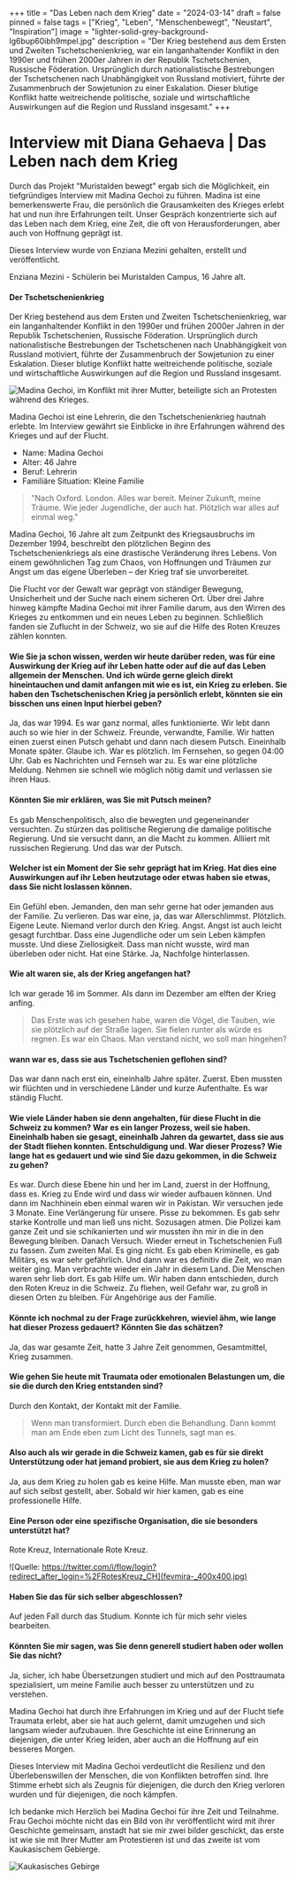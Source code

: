 +++
title = "Das Leben nach dem Krieg"
date = "2024-03-14"
draft = false
pinned = false
tags = ["Krieg", "Leben", "Menschenbewegt", "Neustart", "Inspiration"]
image = "lighter-solid-grey-background-lg6bup60ibh9mpel.jpg"
description = "Der Krieg bestehend aus dem Ersten und Zweiten Tschetschenienkrieg, war ein langanhaltender Konflikt in den 1990er und frühen 2000er Jahren in der Republik Tschetschenien, Russische Föderation. Ursprünglich durch nationalistische Bestrebungen der Tschetschenen nach Unabhängigkeit von Russland motiviert, führte der Zusammenbruch der Sowjetunion zu einer Eskalation. Dieser blutige Konflikt hatte weitreichende politische, soziale und wirtschaftliche Auswirkungen auf die Region und Russland insgesamt."
+++
# **Interview mit Diana Gehaeva | Das Leben nach dem Krieg**

Durch das Projekt "Muristalden bewegt" ergab sich die Möglichkeit, ein tiefgründiges Interview mit Madina Gechoi zu führen. Madina ist eine bemerkenswerte Frau, die persönlich die Grausamkeiten des Krieges erlebt hat und nun ihre Erfahrungen teilt. Unser Gespräch konzentrierte sich auf das Leben nach dem Krieg, eine Zeit, die oft von Herausforderungen, aber auch von Hoffnung geprägt ist.

Dieses Interview wurde von Enziana Mezini gehalten, erstellt und veröffentlicht.

Enziana Mezini - Schülerin bei Muristalden Campus, 16 Jahre alt.

#### Der Tschetschenienkrieg

Der Krieg bestehend aus dem Ersten und Zweiten Tschetschenienkrieg, war ein langanhaltender Konflikt in den 1990er und frühen 2000er Jahren in der Republik Tschetschenien, Russische Föderation. Ursprünglich durch nationalistische Bestrebungen der Tschetschenen nach Unabhängigkeit von Russland motiviert, führte der Zusammenbruch der Sowjetunion zu einer Eskalation. Dieser blutige Konflikt hatte weitreichende politische, soziale und wirtschaftliche Auswirkungen auf die Region und Russland insgesamt.

![Madina Gechoi, im Konflikt mit ihrer Mutter, beteiligte sich an Protesten während des Krieges.](whatsapp-bild-2024-03-18-um-10.50.40_952e8299.jpg)

Madina Gechoi ist eine Lehrerin, die den Tschetschenienkrieg hautnah erlebte. Im Interview gewährt sie Einblicke in ihre Erfahrungen während des Krieges und auf der Flucht.

* Name: Madina Gechoi
* Alter: 46 Jahre
* Beruf: Lehrerin
* Familiäre Situation: Kleine Familie

>  "Nach Oxford. London. Alles war bereit. Meiner Zukunft, meine Träume. Wie jeder Jugendliche, der auch hat. Plötzlich war alles auf einmal weg."

Madina Gechoi, 16 Jahre alt zum Zeitpunkt des Kriegsausbruchs im Dezember 1994, beschreibt den plötzlichen Beginn des Tschetschenienkriegs als eine drastische Veränderung ihres Lebens. Von einem gewöhnlichen Tag zum Chaos, von Hoffnungen und Träumen zur Angst um das eigene Überleben – der Krieg traf sie unvorbereitet.

Die Flucht vor der Gewalt war geprägt von ständiger Bewegung, Unsicherheit und der Suche nach einem sicheren Ort. Über drei Jahre hinweg kämpfte Madina Gechoi mit ihrer Familie darum, aus den Wirren des Krieges zu entkommen und ein neues Leben zu beginnen. Schließlich fanden sie Zuflucht in der Schweiz, wo sie auf die Hilfe des Roten Kreuzes zählen konnten.

#### Wie Sie ja schon wissen, werden wir heute darüber reden, was für eine Auswirkung der Krieg auf ihr Leben hatte oder auf die auf das Leben allgemein der Menschen. Und ich würde gerne gleich direkt hineintauchen und damit anfangen mit wie es ist, ein Krieg zu erleben. Sie haben den Tschetschenischen Krieg ja persönlich erlebt, könnten sie ein bisschen uns einen Input hierbei geben?

Ja, das war 1994. Es war ganz normal, alles funktionierte. Wir lebt dann auch so wie hier in der Schweiz. Freunde, verwandte, Familie. Wir hatten einen zuerst einen Putsch gehabt und dann nach diesem Putsch. Eineinhalb Monate später. Glaube ich. War es plötzlich. Im Fernsehen, so gegen 04:00 Uhr. Gab es Nachrichten und Fernseh war zu. Es war eine plötzliche Meldung. Nehmen sie schnell wie möglich nötig damit und verlassen sie ihren Haus.

#### Könnten Sie mir erklären, was Sie mit Putsch meinen?

Es gab Menschenpolitisch, also die bewegten und gegeneinander versuchten. Zu stürzen das politische Regierung die damalige politische Regierung. Und sie versucht dann, an die Macht zu kommen. Alliiert mit russischen Regierung. Und das war der Putsch.

#### Welcher ist ein Moment der Sie sehr geprägt hat im Krieg. Hat dies eine Auswirkungen auf ihr Leben heutzutage oder etwas haben sie etwas, dass Sie nicht loslassen können.

Ein Gefühl eben. Jemanden, den man sehr gerne hat oder jemanden aus der Familie. Zu verlieren. Das war eine, ja, das war Allerschlimmst. Plötzlich. Eigene Leute. Niemand verlor durch den Krieg. Angst. Angst ist auch leicht gesagt furchtbar. Dass eine Jugendliche oder um sein Leben kämpfen musste. Und diese Ziellosigkeit. Dass man nicht wusste, wird man überleben oder nicht. Hat eine Stärke. Ja, Nachfolge hinterlassen.

#### Wie alt waren sie, als der Krieg angefangen hat?

Ich war gerade 16 im Sommer. Als dann im Dezember am elften der Krieg anfing.

> Das Erste was ich gesehen habe, waren die Vögel, die Tauben, wie sie plötzlich auf der Straße lagen. Sie fielen runter als würde es regnen. Es war ein Chaos. Man verstand nicht, wo soll man hingehen?

#### wann war es, dass sie aus Tschetschenien geflohen sind?

Das war dann nach erst ein, eineinhalb Jahre später. Zuerst. Eben mussten wir flüchten und in verschiedene Länder und kurze Aufenthalte. Es war ständig Flucht.

#### Wie viele Länder haben sie denn angehalten, für diese Flucht in die Schweiz zu kommen? War es ein langer Prozess, weil sie haben. Eineinhalb haben sie gesagt, eineinhalb Jahren da gewartet, dass sie aus der Stadt fliehen konnten. Entschuldigung und. War dieser Prozess? Wie lange hat es gedauert und wie sind Sie dazu gekommen, in die Schweiz zu gehen?

Es war. Durch diese Ebene hin und her im Land, zuerst in der Hoffnung, dass es. Krieg zu Ende wird und dass wir wieder aufbauen können. Und dann im Nachhinein eben einmal waren wir in Pakistan. Wir versuchen jede 3 Monate. Eine Verlängerung für unsere. Pisse zu bekommen. Es gab sehr starke Kontrolle und man ließ uns nicht. Sozusagen atmen. Die Polizei kam ganze Zeit und sie schikanierten und wir mussten ihn mir in die in den Bewegung bleiben. Danach Versuch. Wieder erneut in Tschetschenien Fuß zu fassen. Zum zweiten Mal. Es ging nicht. Es gab eben Kriminelle, es gab Militärs, es war sehr gefährlich. Und dann war es definitiv die Zeit, wo man weiter ging. Man verbrachte wieder ein Jahr in diesem Land. Die Menschen waren sehr lieb dort. Es gab Hilfe um. Wir haben dann entschieden, durch den Roten Kreuz in die Schweiz. Zu fliehen, weil Gefahr war, zu groß in diesen Orten zu bleiben. Für Angehörige aus der Familie.

#### Könnte ich nochmal zu der Frage zurückkehren, wieviel ähm, wie lange hat dieser Prozess gedauert? Könnten Sie das schätzen?

Ja, das war gesamte Zeit, hatte 3 Jahre Zeit genommen, Gesamtmittel, Krieg zusammen.

#### Wie gehen Sie heute mit Traumata oder emotionalen Belastungen um, die sie die durch den Krieg entstanden sind?

Durch den Kontakt, der Kontakt mit der Familie.

> Wenn man transformiert. Durch eben die Behandlung. Dann kommt man am Ende eben zum Licht des Tunnels, sagt man es.

#### Also auch als wir gerade in die Schweiz kamen, gab es für sie direkt Unterstützung oder hat jemand probiert, sie aus dem Krieg zu holen?

Ja, aus dem Krieg zu holen gab es keine Hilfe. Man musste eben, man war auf sich selbst gestellt, aber. Sobald wir hier kamen, gab es eine professionelle Hilfe.

#### Eine Person oder eine spezifische Organisation, die sie besonders unterstützt hat?

Rote Kreuz, Internationale Rote Kreuz.

![Quelle: https://twitter.com/i/flow/login?redirect_after_login=%2FRotesKreuz_CH](fevmira-_400x400.jpg)

#### Haben Sie das für sich selber abgeschlossen?

Auf jeden Fall durch das Studium. Konnte ich für mich sehr vieles bearbeiten. 

#### Könnten Sie mir sagen, was Sie denn generell studiert haben oder wollen Sie das nicht?

Ja, sicher, ich habe Übersetzungen studiert und mich auf den Posttraumata spezialisiert, um meine Familie auch besser zu unterstützen und zu verstehen.

Madina Gechoi hat durch ihre Erfahrungen im Krieg und auf der Flucht tiefe Traumata erlebt, aber sie hat auch gelernt, damit umzugehen und sich langsam wieder aufzubauen. Ihre Geschichte ist eine Erinnerung an diejenigen, die unter Krieg leiden, aber auch an die Hoffnung auf ein besseres Morgen.

Dieses Interview mit Madina Gechoi verdeutlicht die Resilienz und den Überlebenswillen der Menschen, die von Konflikten betroffen sind. Ihre Stimme erhebt sich als Zeugnis für diejenigen, die durch den Krieg verloren wurden und für diejenigen, die noch kämpfen.

Ich bedanke mich Herzlich bei Madina Gechoi für ihre Zeit und Teilnahme. Frau Gechoi möchte nicht das ein Bild von ihr veröffentlicht wird mit ihrer Geschichte gemeinsam, anstadt hat sie mir zwei bilder geschickt, das erste ist wie sie mit Ihrer Mutter am Protestieren ist und das zweite ist vom Kaukasischem Gebierge. 

![Kaukasisches Gebirge](whatsapp-bild-2024-03-18-um-10.49.01_0526c8eb.jpg)